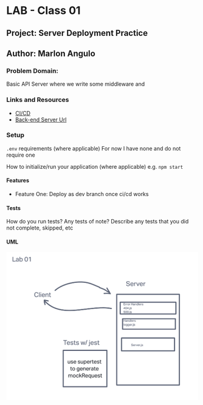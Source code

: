 # LAB - Class 01

## Project: Server Deployment Practice

## Author: Marlon Angulo

### Problem Domain:

Basic API Server where we write some middleware and

### Links and Resources

- [CI/CD](https://github.com/junior033/server-deployment-practice/actions)
- [Back-end Server Url]()

### Setup

`.env` requirements (where applicable)
For now I have none and do not require one

How to initialize/run your application (where applicable)
e.g. `npm start`

#### Features

- Feature One: Deploy as dev branch once ci/cd works

#### Tests

How do you run tests?
Any tests of note?
Describe any tests that you did not complete, skipped, etc


#### UML

![Lab01 UML](./assests/Screenshot%202023-02-13%20at%205.14.13%20PM.png)
